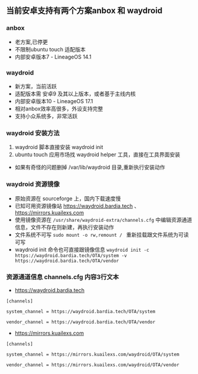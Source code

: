 ## 当前安卓支持有两个方案anbox 和 waydroid

### anbox
- 老方案,已停更
- 不限制ubuntu touch 适配版本
- 内部安卓版本7 - LineageOS 14.1


### waydroid 
- 新方案，当前活跃
- 适配版本需 安卓9 及其以上版本，或者基于主线内核
- 内部安卓版本10 - LineageOS 17.1
- 相对anbox效率高很多，外设支持完整
- 支持小众系统多，非常活跃


### waydroid 安装方法
1. waydroid 脚本直接安装 waydroid init
2. ubuntu touch 应用市场找 waydroid helper 工具，直接在工具界面安装
- 如果有奇怪的问题删掉 /var/lib/waydroid 目录,重新执行安装动作


### waydroid 资源镜像
- 原始资源在 sourceforge 上，国内下载速度慢
- 已知可用资源镜像站 https://waydroid.bardia.tech 、 https://mirrors.kuailexs.com
- 使用镜像资源在 `/usr/share/waydroid-extra/channels.cfg` 中编辑资源通道信息，文件不存在则新建，再执行安装动作
- 文件系统不可写 `sudo mount -o rw,remount / ` 重新挂载跟文件系统为可读可写
- waydroid init 命令也可直接跟镜像信息 `waydroid init -c https://waydroid.bardia.tech/OTA/system -v https://waydroid.bardia.tech/OTA/vendor`

### 资源通道信息 channels.cfg 内容3行文本
- https://waydroid.bardia.tech
```
[channels]

system_channel = https://waydroid.bardia.tech/OTA/system

vendor_channel = https://waydroid.bardia.tech/OTA/vendor
```

- https://mirrors.kuailexs.com
```
[channels]

system_channel = https://mirrors.kuailexs.com/waydroid/OTA/system

vendor_channel = https://mirrors.kuailexs.com/waydroid/OTA/vendor
```
